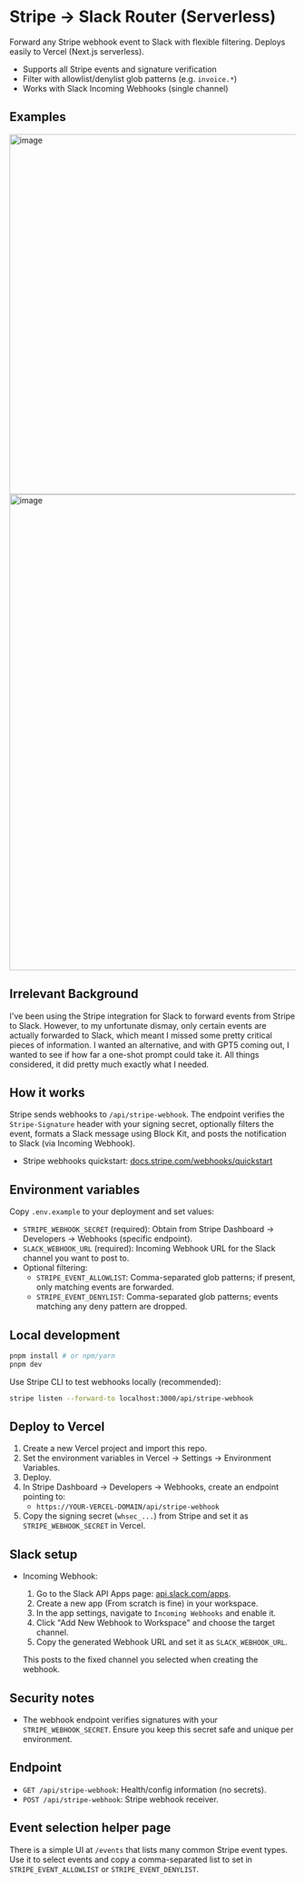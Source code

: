 # Stripe → Slack Router (Serverless)

Forward any Stripe webhook event to Slack with flexible filtering. Deploys easily to Vercel (Next.js serverless).

- Supports all Stripe events and signature verification
- Filter with allowlist/denylist glob patterns (e.g. `invoice.*`)
- Works with Slack Incoming Webhooks (single channel)

## Examples
<img width="1195" height="634" alt="image" src="https://github.com/user-attachments/assets/35bfc9f9-96d3-4fff-8daf-ede6e436bed7" />
<img width="1301" height="838" alt="image" src="https://github.com/user-attachments/assets/00478ac2-12f6-4ef9-b2da-c28629d7500c" />


## Irrelevant Background

I've been using the Stripe integration for Slack to forward events from Stripe to Slack. However, to my unfortunate dismay, only certain events are actually forwarded to Slack, which meant I missed some pretty critical pieces of information. I wanted an alternative, and with GPT5 coming out, I wanted to see if how far a one-shot prompt could take it. All things considered, it did pretty much exactly what I needed.


## How it works

Stripe sends webhooks to `/api/stripe-webhook`. The endpoint verifies the `Stripe-Signature` header with your signing secret, optionally filters the event, formats a Slack message using Block Kit, and posts the notification to Slack (via Incoming Webhook).

- Stripe webhooks quickstart: [docs.stripe.com/webhooks/quickstart](https://docs.stripe.com/webhooks/quickstart)

## Environment variables

Copy `.env.example` to your deployment and set values:

- `STRIPE_WEBHOOK_SECRET` (required): Obtain from Stripe Dashboard → Developers → Webhooks (specific endpoint).
- `SLACK_WEBHOOK_URL` (required): Incoming Webhook URL for the Slack channel you want to post to.
- Optional filtering:
  - `STRIPE_EVENT_ALLOWLIST`: Comma-separated glob patterns; if present, only matching events are forwarded.
  - `STRIPE_EVENT_DENYLIST`: Comma-separated glob patterns; events matching any deny pattern are dropped.

## Local development

```bash
pnpm install # or npm/yarn
pnpm dev
```

Use Stripe CLI to test webhooks locally (recommended):

```bash
stripe listen --forward-to localhost:3000/api/stripe-webhook
```

## Deploy to Vercel

1. Create a new Vercel project and import this repo.
2. Set the environment variables in Vercel → Settings → Environment Variables.
3. Deploy.
4. In Stripe Dashboard → Developers → Webhooks, create an endpoint pointing to:
   - `https://YOUR-VERCEL-DOMAIN/api/stripe-webhook`
5. Copy the signing secret (`whsec_...`) from Stripe and set it as `STRIPE_WEBHOOK_SECRET` in Vercel.

## Slack setup

- Incoming Webhook:
  1. Go to the Slack API Apps page: [api.slack.com/apps](https://api.slack.com/apps).
  2. Create a new app (From scratch is fine) in your workspace.
  3. In the app settings, navigate to `Incoming Webhooks` and enable it.
  4. Click "Add New Webhook to Workspace" and choose the target channel.
  5. Copy the generated Webhook URL and set it as `SLACK_WEBHOOK_URL`.

  This posts to the fixed channel you selected when creating the webhook.

## Security notes

- The webhook endpoint verifies signatures with your `STRIPE_WEBHOOK_SECRET`. Ensure you keep this secret safe and unique per environment.

## Endpoint

- `GET /api/stripe-webhook`: Health/config information (no secrets).
- `POST /api/stripe-webhook`: Stripe webhook receiver.

## Event selection helper page

There is a simple UI at `/events` that lists many common Stripe event types. Use it to select events and copy a comma-separated list to set in `STRIPE_EVENT_ALLOWLIST` or `STRIPE_EVENT_DENYLIST`.
